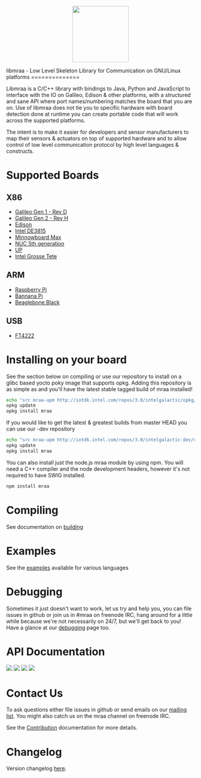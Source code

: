 <p align="center">
  <img src="http://iotdk.intel.com/misc/logos/mraa.png" height="150px" width="auto" algt="Mraa Logo"/>
</p>
libmraa - Low Level Skeleton Library for Communication on GNU/Linux platforms
==============

Libmraa is a C/C++ library with bindings to Java, Python and JavaScript to
interface with the IO on Galileo, Edison & other platforms, with a structured
and sane API where port names/numbering matches the board that you are on. Use
of libmraa does not tie you to specific hardware with board detection done at
runtime you can create portable code that will work across the supported
platforms.

The intent is to make it easier for developers and sensor manufacturers to map
their sensors & actuators on top of supported hardware and to allow control of
low level communication protocol by high level languages & constructs.

Supported Boards
================

X86
---
* [Galileo Gen 1 - Rev D](../master/docs/galileorevd.md)
* [Galileo Gen 2 - Rev H](../master/docs/galileorevh.md)
* [Edison](../master/docs/edison.md)
* [Intel DE3815](../master/docs/intel_de3815.md)
* [Minnowboard Max](../master/docs/minnow_max.md)
* [NUC 5th generation](../master/docs/intel_nuc5.md)
* [UP](../master/docs/up.md)
* [Intel Grosse Tete](../master/docs/grossetete.md)

ARM
---
* [Raspberry Pi](../master/docs/raspberry_pi.md)
* [Bannana Pi](../master/docs/banana_pi.md)
* [Beaglebone Black](../master/docs/beaglebone.md)

USB
---
* [FT4222](../master/docs/ftdi_ft4222.md)

Installing on your board
========

See the section below on compiling or use our repository to install on a glibc
based yocto poky image that supports opkg. Adding this repository is as simple
as and you'll have the latest stable tagged build of mraa installed!

``` bash
echo "src mraa-upm http://iotdk.intel.com/repos/3.0/intelgalactic/opkg/i586" > /etc/opkg/mraa-upm.conf
opkg update
opkg install mraa
```

If you would like to get the latest & greatest builds from master HEAD you can
use our -dev repository

```bash
echo "src mraa-upm http://iotdk.intel.com/repos/3.0/intelgalactic-dev/opkg/i586" > /etc/opkg/mraa-upm.conf
opkg update
opkg install mraa
```

You can also install just the node.js mraa module by using npm. You will need a
C++ compiler and the node development headers, however it's not required to
have SWIG installed.

```bash
npm install mraa
```

Compiling
=========

See documentation on [building](../master/docs/building.md)

Examples
========

See the [examples](../../tree/master/examples) available for various languages

Debugging
=========

Sometimes it just doesn't want to work, let us try and help you, you can file
issues in github or join us in #mraa on freenode IRC, hang around for a little
while because we're not necessarily on 24/7, but we'll get back to you! Have a
glance at our [debugging](../master/docs/debugging.md) page too.

API Documentation
=================

<a href="http://c.mraa.io"><img src="http://iotdk.intel.com/misc/logos/c++.png"/></a>
<a href="http://java.mraa.io"><img src="http://iotdk.intel.com/misc/logos/java.png"/></a>
<a href="http://py.mraa.io"><img src="http://iotdk.intel.com/misc/logos/python.png"/></a>
<a href="http://js.mraa.io"><img src="http://iotdk.intel.com/misc/logos/node.png"/></a>

Contact Us
==========

To ask questions either file issues in github or send emails on our [mailing
list](https://lists.01.org/mailman/listinfo/mraa). You might also catch us on
the mraa channel on freenode IRC.

See the [Contribution](CONTRIBUTING.md) documentation for more details.

Changelog
=========

Version changelog [here](docs/changelog.md).
